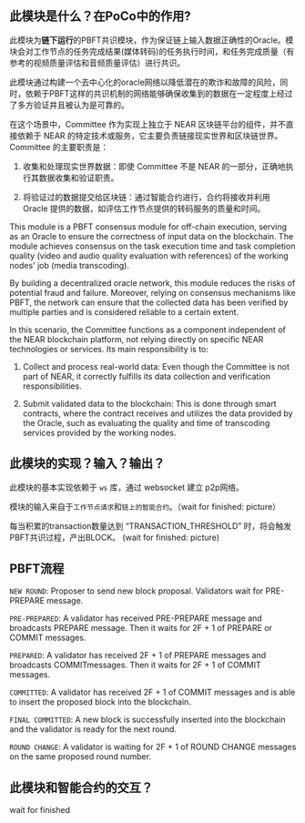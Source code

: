 ## 此模块是什么？在PoCo中的作用?

此模块为**链下运行**的PBFT共识模块，作为保证链上输入数据正确性的Oracle。模块会对工作节点的任务完成结果(媒体转码)的任务执行时间，和任务完成质量（有参考的视频质量评估和音频质量评估）进行共识。

此模块通过构建一个去中心化的oracle网络以降低潜在的欺诈和故障的风险，同时，依赖于PBFT这样的共识机制的网络能够确保收集到的数据在一定程度上经过了多方验证并且被认为是可靠的。

在这个场景中，Committee 作为实现上独立于 NEAR 区块链平台的组件，并不直接依赖于 NEAR 的特定技术或服务，它主要负责链接现实世界和区块链世界。Committee 的主要职责是：

1. 收集和处理现实世界数据：即使 Committee 不是 NEAR 的一部分，正确地执行其数据收集和验证职责。

2. 将验证过的数据提交给区块链：通过智能合约进行，合约将接收并利用 Oracle 提供的数据，如评估工作节点提供的转码服务的质量和时间。

This module is a PBFT consensus module for off-chain execution, serving as an Oracle to ensure the correctness of input data on the blockchain. The module achieves consensus on the task execution time and task completion quality (video and audio quality evaluation with references) of the working nodes' job (media transcoding).

By building a decentralized oracle network, this module reduces the risks of potential fraud and failure. Moreover, relying on consensus mechanisms like PBFT, the network can ensure that the collected data has been verified by multiple parties and is considered reliable to a certain extent.

In this scenario, the Committee functions as a component independent of the NEAR blockchain platform, not relying directly on specific NEAR technologies or services. Its main responsibility is to:

1. Collect and process real-world data: Even though the Committee is not part of NEAR, it correctly fulfills its data collection and verification responsibilities.

2. Submit validated data to the blockchain: This is done through smart contracts, where the contract receives and utilizes the data provided by the Oracle, such as evaluating the quality and time of transcoding services provided by the working nodes.

## 此模块的实现？输入？输出？

此模块的基本实现依赖于 `ws` 库，通过 websocket 建立 p2p网络。

模块的输入来自于`工作节点请求`和`链上的智能合约`。（wait for finished: picture）

每当积累的transaction数量达到 “TRANSACTION_THRESHOLD” 时，将会触发PBFT共识过程，产出BLOCK。 (wait for finished: picture)

## PBFT流程

`NEW ROUND`: Proposer to send new block proposal. Validators wait for PRE-PREPARE message.

`PRE-PREPARED`: A validator has received PRE-PREPARE message and broadcasts PREPARE message. Then it waits for 2F + 1 of PREPARE or COMMIT messages.

`PREPARED`: A validator has received 2F + 1 of PREPARE messages and broadcasts COMMITmessages. Then it waits for 2F + 1 of COMMIT messages.

`COMMITTED`: A validator has received 2F + 1 of COMMIT messages and is able to insert the proposed block into the blockchain.

`FINAL COMMITTED`: A new block is successfully inserted into the blockchain and the validator is ready for the next round.

`ROUND CHANGE`: A validator is waiting for 2F + 1 of ROUND CHANGE messages on the same proposed round number.

## 此模块和智能合约的交互？

wait for finished
